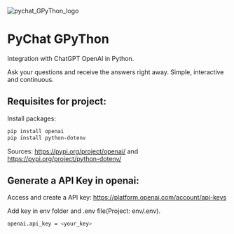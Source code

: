 ![pychat_GPyThon_logo](https://user-images.githubusercontent.com/15057595/220637589-d7b09eb9-989b-4c0d-a885-5e9740d8b82f.png)

# PyChat GPyThon
Integration with ChatGPT OpenAI in Python.

Ask your questions and receive the answers right away. Simple, interactive and continuous.

## Requisites for project:
Install packages:
```bash 
pip install openai
pip install python-dotenv
```
Sources:
https://pypi.org/project/openai/ and https://pypi.org/project/python-dotenv/


## Generate a API Key in openai:
Access and create a API key:
https://platform.openai.com/account/api-keys

Add key in env folder and .env file(Project: env/.env).
```bash 
openai.api_key = <your_key>
```